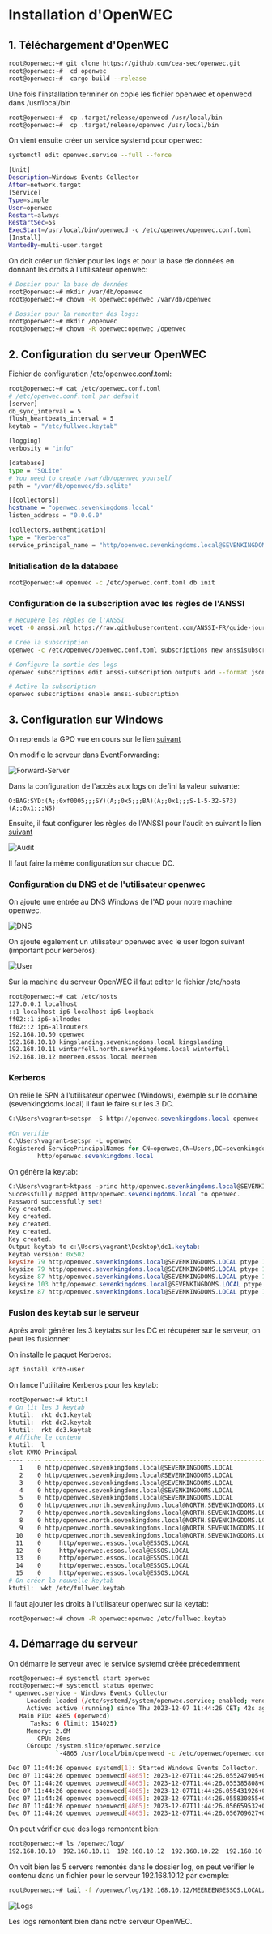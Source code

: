 # Installation d'OpenWEC

## 1. Téléchargement d'OpenWEC

```bash
root@openwec:~# git clone https://github.com/cea-sec/openwec.git
root@openwec:~#  cd openwec
root@openwec:~#  cargo build --release
```

Une fois l'installation terminer on copie les fichier openwec et openwecd dans /usr/local/bin

```bash
root@openwec:~#  cp .target/release/openwecd /usr/local/bin
root@openwec:~#  cp .target/release/openwec /usr/local/bin
```

On vient ensuite créer un service systemd pour openwec:

```bash
systemctl edit openwec.service --full --force
```

```bash
[Unit]
Description=Windows Events Collector
After=network.target
[Service]
Type=simple
User=openwec
Restart=always
RestartSec=5s
ExecStart=/usr/local/bin/openwecd -c /etc/openwec/openwec.conf.toml
[Install]
WantedBy=multi-user.target
```

On doit créer un fichier pour les logs et pour la base de données en donnant les droits à l'utilisateur openwec:

```bash
# Dossier pour la base de données
root@openwec:~# mkdir /var/db/openwec
root@openwec:~# chown -R openwec:openwec /var/db/openwec

# Dossier pour la remonter des logs:
root@openwec:~# mkdir /openwec
root@openwec:~# chown -R openwec:openwec /openwec
```

## 2. Configuration du serveur OpenWEC

Fichier de configuration /etc/openwec.conf.toml:

``` bash
root@openwec:~# cat /etc/openwec.conf.toml 
# /etc/openwec.conf.toml par default
[server]
db_sync_interval = 5
flush_heartbeats_interval = 5
keytab = "/etc/fullwec.keytab"

[logging]
verbosity = "info"

[database]
type = "SQLite"
# You need to create /var/db/openwec yourself
path = "/var/db/openwec/db.sqlite"

[[collectors]]
hostname = "openwec.sevenkingdoms.local"
listen_address = "0.0.0.0"

[collectors.authentication]
type = "Kerberos"
service_principal_name = "http/openwec.sevenkingdoms.local@SEVENKINGDOMS.LOCAL"
```

### Initialisation de la database

```bash
root@openwec:~# openwec -c /etc/openwec.conf.toml db init
```

### Configuration de la subscription avec les règles de l'ANSSI

```bash
# Recupère les règles de l'ANSSI
wget -O anssi.xml https://raw.githubusercontent.com/ANSSI-FR/guide-journalisationmicrosoft/main/Standard_WEC_query.xml

# Crée la subscription
openwec -c /etc/openwec/openwec.conf.toml subscriptions new anssisubscription ./anssi.xml

# Configure la sortie des logs
openwec subscriptions edit anssi-subscription outputs add --format json files /openwec/

# Active la subscription
openwec subscriptions enable anssi-subscription
```

## 3. Configuration sur Windows

On reprends la GPO vue en cours sur le lien [suivant](https://github.com/pushou/pushou_public_pdf/blob/main/BUT/R5.cyber.11/installation_wef_policy_en_images.pdf)

On modifie le serveur dans EventForwarding:

![Forward-Server](img/forward.png)

Dans la configuration de l'accès aux logs on defini la valeur suivante:

```O:BAG:SYD:(A;;0xf0005;;;SY)(A;;0x5;;;BA)(A;;0x1;;;S-1-5-32-573)(A;;0x1;;;NS)```

Ensuite, il faut configurer les règles de l'ANSSI pour l'audit en suivant le lien [suivant](https://cyber.gouv.fr/publications/recommandations-de-securite-pour-la-journalisation-des-systemes-microsoft-windows-en)

![Audit](img/audit.png)

Il faut faire la même configuration sur chaque DC.

### Configuration du DNS et de l'utilisateur openwec

On ajoute une entrée au DNS Windows de l'AD pour notre machine openwec.

![DNS](img/dns.png)

On ajoute également un utilisateur openwec avec le user logon suivant (important pour kerberos):

![User](img/user.png)

Sur la machine du serveur OpenWEC il faut editer le fichier /etc/hosts

```bash
root@openwec:~# cat /etc/hosts
127.0.0.1 localhost
::1 localhost ip6-localhost ip6-loopback
ff02::1 ip6-allnodes
ff02::2 ip6-allrouters
192.168.10.50 openwec
192.168.10.10 kingslanding.sevenkingdoms.local kingslanding
192.168.10.11 winterfell.north.sevenkingdoms.local winterfell
192.168.10.12 meereen.essos.local meereen
```

### Kerberos

On relie le SPN à l'utilisateur openwec (Windows), exemple sur le domaine (sevenkingdoms.local) il faut le faire sur les 3 DC.

```powershell
C:\Users\vagrant>setspn -S http://openwec.sevenkingdoms.local openwec

#On verifie
C:\Users\vagrant>setspn -L openwec
Registered ServicePrincipalNames for CN=openwec,CN=Users,DC=sevenkingdoms,DC=local:
        http/openwec.sevenkingdoms.local
```

On génère la keytab:

```powershell
C:\Users\vagrant>ktpass -princ http/openwec.sevenkingdoms.local@SEVENKINGDOMS.LOCAL -mapuser openwec -crypto ALL -mapop set ptype KRB5_NT_PRINCIPAL -pass rootroot -target kingslanding.sevenkingdoms.local -kvno 0 -out c:\Users\vagrant\Desktop\dc1.keytab
Successfully mapped http/openwec.sevenkingdoms.local to openwec.
Password successfully set!
Key created.
Key created.
Key created.
Key created.
Key created.
Output keytab to c:\Users\vagrant\Desktop\dc1.keytab:
Keytab version: 0x502
keysize 79 http/openwec.sevenkingdoms.local@SEVENKINGDOMS.LOCAL ptype 1 (KRB5_NT_PRINCIPAL) vno 0 etype 0x1 (DES-CBC-CRC) keylength 8 (0xae5ee3d04692573d)
keysize 79 http/openwec.sevenkingdoms.local@SEVENKINGDOMS.LOCAL ptype 1 (KRB5_NT_PRINCIPAL) vno 0 etype 0x3 (DES-CBC-MD5) keylength 8 (0xae5ee3d04692573d)
keysize 87 http/openwec.sevenkingdoms.local@SEVENKINGDOMS.LOCAL ptype 1 (KRB5_NT_PRINCIPAL) vno 0 etype 0x17 (RC4-HMAC) keylength 16 (0xba5950caf1a379dd9e73592533d747d4)
keysize 103 http/openwec.sevenkingdoms.local@SEVENKINGDOMS.LOCAL ptype 1 (KRB5_NT_PRINCIPAL) vno 0 etype 0x12 (AES256-SHA1) keylength 32 (0x8190d33380e991b1cbdc0a2cccd86cf03a08ade69917347f2ea4ff955c2c0aba)
keysize 87 http/openwec.sevenkingdoms.local@SEVENKINGDOMS.LOCAL ptype 1 (KRB5_NT_PRINCIPAL) vno 0 etype 0x11 (AES128-SHA1) keylength 16 (0x0a6a9c3a28add595f0f63febb14a1143)
```

### Fusion des keytab sur le serveur

Après avoir générer les 3 keytabs sur les DC et récupérer sur le serveur, on peut les fusionner: 

On installe le paquet Kerberos:

```bash
apt install krb5-user
```

On lance l'utilitaire Kerberos pour les keytab:

```bash
root@openwec:~# ktutil
# On lit les 3 keytab
ktutil:  rkt dc1.keytab
ktutil:  rkt dc2.keytab
ktutil:  rkt dc3.keytab
# Affiche le contenu
ktutil:  l
slot KVNO Principal
---- ---- ---------------------------------------------------------------------
   1    0 http/openwec.sevenkingdoms.local@SEVENKINGDOMS.LOCAL
   2    0 http/openwec.sevenkingdoms.local@SEVENKINGDOMS.LOCAL
   3    0 http/openwec.sevenkingdoms.local@SEVENKINGDOMS.LOCAL
   4    0 http/openwec.sevenkingdoms.local@SEVENKINGDOMS.LOCAL
   5    0 http/openwec.sevenkingdoms.local@SEVENKINGDOMS.LOCAL
   6    0 http/openwec.north.sevenkingdoms.local@NORTH.SEVENKINGDOMS.LOCAL
   7    0 http/openwec.north.sevenkingdoms.local@NORTH.SEVENKINGDOMS.LOCAL
   8    0 http/openwec.north.sevenkingdoms.local@NORTH.SEVENKINGDOMS.LOCAL
   9    0 http/openwec.north.sevenkingdoms.local@NORTH.SEVENKINGDOMS.LOCAL
  10    0 http/openwec.north.sevenkingdoms.local@NORTH.SEVENKINGDOMS.LOCAL
  11    0     http/openwec.essos.local@ESSOS.LOCAL
  12    0     http/openwec.essos.local@ESSOS.LOCAL
  13    0     http/openwec.essos.local@ESSOS.LOCAL
  14    0     http/openwec.essos.local@ESSOS.LOCAL
  15    0     http/openwec.essos.local@ESSOS.LOCAL
# On créer la nouvelle keytab
ktutil:  wkt /etc/fullwec.keytab
```

Il faut ajouter les droits à l'utilisateur openwec sur la keytab:

```bash
root@openwec:~# chown -R openwec:openwec /etc/fullwec.keytab
```

## 4. Démarrage du serveur

On démarre le serveur avec le service systemd créée précedemment

```bash
root@openwec:~# systemctl start openwec
root@openwec:~# systemctl status openwec
* openwec.service - Windows Events Collector
     Loaded: loaded (/etc/systemd/system/openwec.service; enabled; vendor preset: enabled)
     Active: active (running) since Thu 2023-12-07 11:44:26 CET; 42s ago
   Main PID: 4865 (openwecd)
      Tasks: 6 (limit: 154025)
     Memory: 2.6M
        CPU: 20ms
     CGroup: /system.slice/openwec.service
             `-4865 /usr/local/bin/openwecd -c /etc/openwec/openwec.conf.toml

Dec 07 11:44:26 openwec systemd[1]: Started Windows Events Collector.
Dec 07 11:44:26 openwec openwecd[4865]: 2023-12-07T11:44:26.055247905+01:00 INFO server - Server settings: Server { db_sync_interval: Some(5), flush_heartbea>
Dec 07 11:44:26 openwec openwecd[4865]: 2023-12-07T11:44:26.055385808+01:00 INFO server::heartbeat - Heartbeat task started
Dec 07 11:44:26 openwec openwecd[4865]: 2023-12-07T11:44:26.055431926+01:00 INFO server::subscription - reload_subscriptions task started
Dec 07 11:44:26 openwec openwecd[4865]: 2023-12-07T11:44:26.055830855+01:00 INFO server - Server listenning on 0.0.0.0:5985
Dec 07 11:44:26 openwec openwecd[4865]: 2023-12-07T11:44:26.056659532+01:00 INFO server::subscription - Subscription F271FE17-18BE-4691-91F7-A1932BE7888A has>
Dec 07 11:44:26 openwec openwecd[4865]: 2023-12-07T11:44:26.056709627+01:00 INFO server::outputs::file - File output task started
```

On peut vérifier que des logs remontent bien:

```bash
root@openwec:~# ls /openwec/log/
192.168.10.10  192.168.10.11  192.168.10.12  192.168.10.22  192.168.10.23
```

On voit bien les 5 servers remontés dans le dossier log, on peut verifier le contenu dans un fichier pour le serveur 192.168.10.12 par exemple:

```bash
root@openwec:~# tail -f /openwec/log/192.168.10.12/MEEREEN@ESSOS.LOCAL/messages
```

![Logs](img/logs.png)

Les logs remontent bien dans notre serveur OpenWEC.